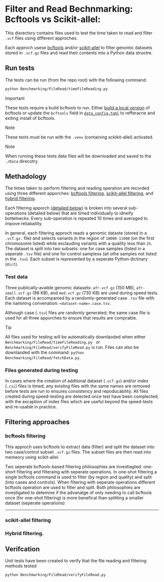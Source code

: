 #  Filter and Read Bechnmarking: Bcftools vs Scikit-allel:

This disrectory contains files used to test the time taken to read and filter `.vcf` files using different approches.

Each approch usese [bcftools](https://github.com/samtools/bcftools) and/or [scikit-allel](https://github.com/cggh/scikit-allel) to filter genomic datasets stored in `.vcf.gz` files and read their contents into a Python data structre. 

## Run tests
The tests can be run (from the repo root) with the following command:

``` bash
python Benchmarking/FileRead/timeFileReading.py 
```

> [!IMPORTANT]
> These tests require a build bcftools to run.
> Either [build a local version](../../README.md#local-build) of bcftools or update the `bcftools` field in [`data_config.toml`](data_config.toml) to refferacne and exiting install of bcftools.

> [!NOTE]
> These tests must be run with the `.venv` (containing sckikit-allel) activated.

> [!NOTE]
> When running these tests data files will be downloaded and saved to the `./Data` direcotry.

## Methadology
The times taken to perform filtering and reading operation are recorded using three different apporches: [bcftools filtering](#bcftools-filtering), [scikit-allel filtering](#scikit-allel-filtering), and [hybrid filtering](#hybrid-filtering). 

Each filtering apporch ([detailed below](#Filtering-approaches)) is broken into several sub-operations (detailed below) that are timed individually to idneify bottelnecks. Every sub-operation is repeated 10 times and averaged to impove reliabaility.

In general, each filtering approch reads a genomic dataste (stored in a `.vcf.gz.` file) and selects variants in the region of `10000-11000` (on the first chromosome listed) while exclauding variants with a quaility less than `25`.
The dataset is split into two subsets: one for case samples (listed in a seperate `.tsv` file) and one for control sampless (all othe samples not listed in the `.tsv`).
Each subset is represented by a seperate Python dictinary (`dict`).


### Test data
Three publically-avaible genomic datasets: `afr.vcf.gz` (150 MB), `afr-small.vcf.gz` (98 KB), and `med.vcf.gz` (730 KB) are used during speed tests.
Each dataset is accompanied by a randomly-generated case `.tsv` file with the namining convenation: `<dataset-name>.case.tsv`.

Although case (`.tsv`) files are randomly generated; the same case file is used for all three apporches to ensure that results are comprable.

> [!TIP]
> All files used for testing will be automatically downlaoded when either `Benchmarking/FileRead/timeFileReading.py ` or `Benchmarking/FileRead/verifyFileRead.py` is run.
> Files can also be downlaoded with the command: `python Benchmarking/FileRead/fetchData.py`.

### Files generated during testing

In cases where the creation of addtional dataset (`.vcf.gz`) and/or index (`.csi`) files is timed, any exisitng files with the same names are removed before tests are run to ensures consistency and repoducability.
All files created during speed-testing are delected once test have been complected; with the excaption of index files which are useful beyond the speed-tests and re-usable in practice. 

## Filtering approaches

### bcftools filtering
This approch uses bcftools to extract data (filter) and split the dataset into two case/control subset `.vcf.gz` files. The subset files are then read into memeory using scikit-allel.

Two seperate bcftools-based filtering philosophies are investiagted: one-short filtering and filteraing with seperate operations. 
In one-shot filtering a single bcftools command is used to filter (by region and quality) and split (into cases and controls).
When filtering with seperate operations different bcftools operation are used to filter and split.
Both philosophies are investigated to detemine if the advanatge of only needing to call bcftools once (for one-shot filtering) is more benefical than splitting a smaller dataset (seperate operations)
____

### scikit-allel filtering

### Hybrid filtering.

## Verifcation
Unit tests have been created to verify that the file reading and filtering methods tested 

``` bash
python Benchmarking/FileRead/verifyFileRead.py
```
